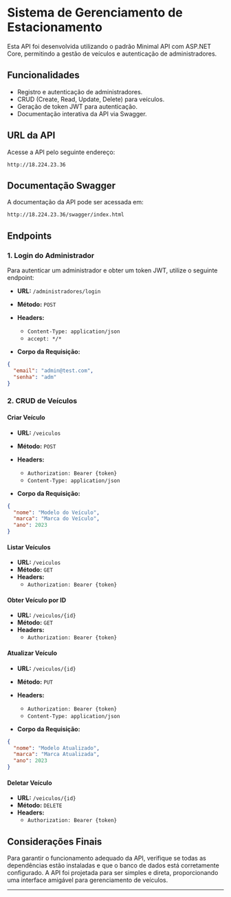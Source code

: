 
# Sistema de Gerenciamento de Estacionamento

Esta API foi desenvolvida utilizando o padrão Minimal API com ASP.NET Core, permitindo a gestão de veículos e autenticação de administradores.

## Funcionalidades

- Registro e autenticação de administradores.
- CRUD (Create, Read, Update, Delete) para veículos.
- Geração de token JWT para autenticação.
- Documentação interativa da API via Swagger.

## URL da API

Acesse a API pelo seguinte endereço:

```
http://18.224.23.36
```

## Documentação Swagger

A documentação da API pode ser acessada em:

```
http://18.224.23.36/swagger/index.html
```

## Endpoints

### 1. Login do Administrador

Para autenticar um administrador e obter um token JWT, utilize o seguinte endpoint:

- **URL:** `/administradores/login`
- **Método:** `POST`
- **Headers:**
  - `Content-Type: application/json`
  - `accept: */*`
  
- **Corpo da Requisição:**
```json
{
  "email": "admin@test.com",
  "senha": "adm"
}
```

### 2. CRUD de Veículos

#### Criar Veículo

- **URL:** `/veiculos`
- **Método:** `POST`
- **Headers:** 
  - `Authorization: Bearer {token}`
  - `Content-Type: application/json`

- **Corpo da Requisição:**
```json
{
  "nome": "Modelo do Veículo",
  "marca": "Marca do Veículo",
  "ano": 2023
}
```

#### Listar Veículos

- **URL:** `/veiculos`
- **Método:** `GET`
- **Headers:** 
  - `Authorization: Bearer {token}`

#### Obter Veículo por ID

- **URL:** `/veiculos/{id}`
- **Método:** `GET`
- **Headers:** 
  - `Authorization: Bearer {token}`

#### Atualizar Veículo

- **URL:** `/veiculos/{id}`
- **Método:** `PUT`
- **Headers:** 
  - `Authorization: Bearer {token}`
  - `Content-Type: application/json`

- **Corpo da Requisição:**
```json
{
  "nome": "Modelo Atualizado",
  "marca": "Marca Atualizada",
  "ano": 2023
}
```

#### Deletar Veículo

- **URL:** `/veiculos/{id}`
- **Método:** `DELETE`
- **Headers:** 
  - `Authorization: Bearer {token}`

## Considerações Finais

Para garantir o funcionamento adequado da API, verifique se todas as dependências estão instaladas e que o banco de dados está corretamente configurado. A API foi projetada para ser simples e direta, proporcionando uma interface amigável para gerenciamento de veículos.

---
